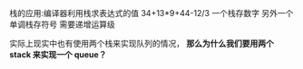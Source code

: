 栈的应用:编译器利用栈求表达式的值
34+13\*9+44-12/3
一个栈存数字 另外一个单调栈存符号 需要递增运算级

实际上现实中也有使用两个栈来实现队列的情况，
**那么为什么我们要用两个 stack 来实现一个 queue？**
